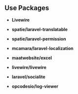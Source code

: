 
## Use Packages

- **Livewire**

- **spatie/laravel-translatable**

- **spatie/laravel-permission**

- **mcamara/laravel-localization**

- **maatwebsite/excel**

- **livewire/livewire**

- **laravel/socialite**

- **opcodesio/log-viewer**

